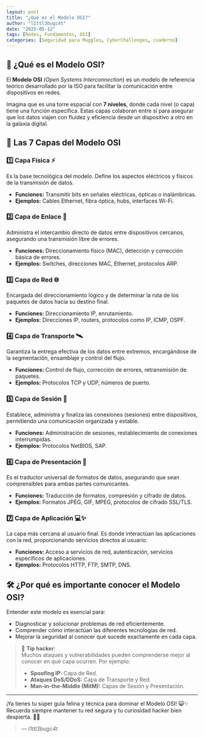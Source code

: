 ```yaml
---
layout: post
title: "¿Qué es el Modelo OSI?"
author: "l1ttl3bugc4t"
date: "2025-05-12"
tags: [Redes, Fundamentos, OSI]
categories: [Seguridad para Muggles, CyberChallenges, cuaderno]
---
```


## 🌌 ¿Qué es el Modelo OSI?

El **Modelo OSI** (_Open Systems Interconnection_) es un modelo de referencia teórico desarrollado por la ISO para facilitar la comunicación entre dispositivos en redes. 

Imagina que es una torre espacial con **7 niveles**, donde cada nivel (o capa) tiene una función específica. Estas capas colaboran entre sí para asegurar que los datos viajen con fluidez y eficiencia desde un dispositivo a otro en la galaxia digital.

## 🚀 Las 7 Capas del Modelo OSI

### 1️⃣ Capa Física ⚡️  
Es la base tecnológica del modelo. Define los aspectos eléctricos y físicos de la transmisión de datos.  
- **Funciones:** Transmitir bits en señales eléctricas, ópticas o inalámbricas.
- **Ejemplos:** Cables Ethernet, fibra óptica, hubs, interfaces Wi-Fi.

### 2️⃣ Capa de Enlace 📡  
Administra el intercambio directo de datos entre dispositivos cercanos, asegurando una transmisión libre de errores.  
- **Funciones:** Direccionamiento físico (MAC), detección y corrección básica de errores.
- **Ejemplos:** Switches, direcciones MAC, Ethernet, protocolos ARP.

### 3️⃣ Capa de Red 🌐  
Encargada del direccionamiento lógico y de determinar la ruta de los paquetes de datos hacia su destino final.  
- **Funciones:** Direccionamiento IP, enrutamiento.
- **Ejemplos:** Direcciones IP, routers, protocolos como IP, ICMP, OSPF.

### 4️⃣ Capa de Transporte 🛰️  
Garantiza la entrega efectiva de los datos entre extremos, encargándose de la segmentación, ensamblaje y control del flujo.  
- **Funciones:** Control de flujo, corrección de errores, retransmisión de paquetes.
- **Ejemplos:** Protocolos TCP y UDP, números de puerto.

### 5️⃣ Capa de Sesión 🤝  
Establece, administra y finaliza las conexiones (sesiones) entre dispositivos, permitiendo una comunicación organizada y estable.  
- **Funciones:** Administración de sesiones, restablecimiento de conexiones interrumpidas.
- **Ejemplos:** Protocolos NetBIOS, SAP.

### 6️⃣ Capa de Presentación 🎨  
Es el traductor universal de formatos de datos, asegurando que sean comprensibles para ambas partes comunicantes.  
- **Funciones:** Traducción de formatos, compresión y cifrado de datos.
- **Ejemplos:** Formatos JPEG, GIF, MPEG, protocolos de cifrado SSL/TLS.

### 7️⃣ Capa de Aplicación 💻✨  
La capa más cercana al usuario final. Es donde interactúan las aplicaciones con la red, proporcionando servicios directos al usuario.  
- **Funciones:** Acceso a servicios de red, autenticación, servicios específicos de aplicaciones.
- **Ejemplos:** Protocolos HTTP, FTP, SMTP, DNS.

## 🛠️ ¿Por qué es importante conocer el Modelo OSI?

Entender este modelo es esencial para:

- Diagnosticar y solucionar problemas de red eficientemente.
- Comprender cómo interactúan las diferentes tecnologías de red.
- Mejorar la seguridad al conocer qué sucede exactamente en cada capa.

> 🚨 **Tip hacker**:  
> Muchos ataques y vulnerabilidades pueden comprenderse mejor al conocer en qué capa ocurren. Por ejemplo:
> - **Spoofing IP:** Capa de Red.
> - **Ataques DoS/DDoS:** Capa de Transporte y Red.
> - **Man-in-the-Middle (MitM):** Capas de Sesión y Presentación.

---

¡Ya tienes tu súper guía felina y técnica para dominar el Modelo OSI! 😺✨  
Recuerda siempre mantener tu red segura y tu curiosidad hacker bien despierta. 💜🚀  

> — *l1ttl3bugc4t*

